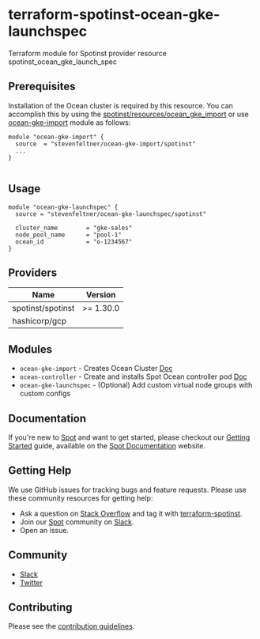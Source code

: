 # terraform-spotinst-ocean-gke-launchspec
Terraform module for Spotinst provider resource spotinst_ocean_gke_launch_spec

## Prerequisites

Installation of the Ocean cluster is required by this resource. You can accomplish this by using the [spotinst/resources/ocean_gke_import](https://registry.terraform.io/providers/spotinst/spotinst/latest/docs/resources/ocean_gke_import) or use [ocean-gke-import](https://registry.terraform.io/modules/stevenfeltner/ocean-gke-import/spotinst/latest) module as follows:

```hcl
module "ocean-gke-import" {
  source  = "stevenfeltner/ocean-gke-import/spotinst"
  ...
}


```


## Usage
```hcl
module "ocean-gke-launchspec" {
  source = "stevenfeltner/ocean-gke-launchspec/spotinst"

  cluster_name        = "gke-sales"
  node_pool_name      = "pool-1"
  ocean_id            = "o-1234567"
}
```

## Providers

| Name | Version |
|------|---------|
| spotinst/spotinst | >= 1.30.0 |
| hashicorp/gcp |  |

## Modules
* `ocean-gke-import` - Creates Ocean Cluster [Doc](https://registry.terraform.io/modules/stevenfeltner/ocean-gke-import/spotinst/latest)
* `ocean-controller` - Create and installs Spot Ocean controller pod [Doc](https://registry.terraform.io/modules/spotinst/ocean-controller/spotinst/latest)
* `ocean-gke-launchspec` - (Optional) Add custom virtual node groups with custom configs

## Documentation

If you're new to [Spot](https://spot.io/) and want to get started, please checkout our [Getting Started](https://docs.spot.io/connect-your-cloud-provider/) guide, available on the [Spot Documentation](https://docs.spot.io/) website.

## Getting Help

We use GitHub issues for tracking bugs and feature requests. Please use these community resources for getting help:

- Ask a question on [Stack Overflow](https://stackoverflow.com/) and tag it with [terraform-spotinst](https://stackoverflow.com/questions/tagged/terraform-spotinst/).
- Join our [Spot](https://spot.io/) community on [Slack](http://slack.spot.io/).
- Open an issue.

## Community

- [Slack](http://slack.spot.io/)
- [Twitter](https://twitter.com/spot_hq/)

## Contributing

Please see the [contribution guidelines](CONTRIBUTING.md).